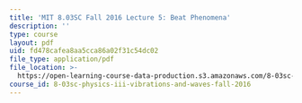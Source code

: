 ```yaml
---
title: 'MIT 8.03SC Fall 2016 Lecture 5: Beat Phenomena'
description: ''
type: course
layout: pdf
uid: fd478cafea8aa5cca86a02f31c54dc02
file_type: application/pdf
file_location: >-
  https://open-learning-course-data-production.s3.amazonaws.com/8-03sc-physics-iii-vibrations-and-waves-fall-2016/fd478cafea8aa5cca86a02f31c54dc02_MIT8_03SCF16_hw_Lec5.pdf
course_id: 8-03sc-physics-iii-vibrations-and-waves-fall-2016
---
```

